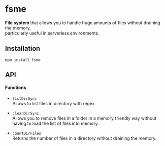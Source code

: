fsme
====
**File system** that allows you to handle huge amounts of files without draining the memory,  
particularly useful in serverless environments.


Installation
------------
```shell
npm install fsme
```

API
---

#### Functions

 - `listDirSync`  
    Allows to list files in directory with regex.


 - `cleanDirSync`  
    Allows you to remove files in a folder in a memory friendly way without having to load the list of files into memory.


 - `countDirFiles`  
    Returns the number of files in a directory without draining the memory.